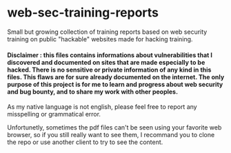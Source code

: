 # web-sec-training-reports
Small but growing collection of training reports based on web security training on public "hackable" websites made for hacking training.

#### Disclaimer : this files contains informations about vulnerabilities that I discovered and documented on sites that are made especially to be hacked. There is no sensitive or private information of any kind in this files. This flaws are for sure already documented on the internet. The only purpose of this project is for me to learn and progress about web security and bug bounty, and to share my work with other peoples.

As my native language is not english, please feel free to report any misspelling or grammatical error.

Unfortunetly, sometimes the pdf files can't be seen using your favorite web browser, so if you still really want to see them, I recommand you to clone the repo or use another client to try to see the content.
